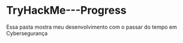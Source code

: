 # TryHackMe---Progress
Essa pasta mostra meu desenvolvimento com o passar do tempo em Cybersegurança 
